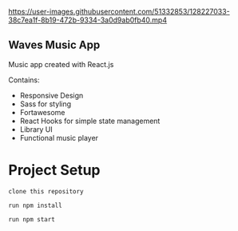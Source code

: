 

https://user-images.githubusercontent.com/51332853/128227033-38c7ea1f-8b19-472b-9334-3a0d9ab0fb40.mp4

## Waves Music App
Music app created with React.js

Contains:
* Responsive Design
* Sass for styling
* Fortawesome 
* React Hooks for simple state management
* Library UI 
* Functional music player

# Project Setup
```
clone this repository

run npm install

run npm start
```


